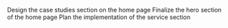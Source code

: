 <!-- Set the navbar for mobile screens. Maybe reduce the font-size -->

<!-- Change the navbar for case study pages -->
<!-- Design the next article section in case study page -->

Design the case studies section on the home page
Finalize the hero section of the home page
Plan the implementation of the service section
